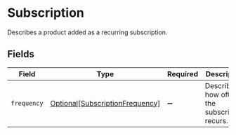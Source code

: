 # Subscription

Describes a product added as a recurring subscription.


## Fields

| Field                                                                           | Type                                                                            | Required                                                                        | Description                                                                     |
| ------------------------------------------------------------------------------- | ------------------------------------------------------------------------------- | ------------------------------------------------------------------------------- | ------------------------------------------------------------------------------- |
| `frequency`                                                                     | [Optional[SubscriptionFrequency]](../../models/shared/subscriptionfrequency.md) | :heavy_minus_sign:                                                              | Describes how often the subscription recurs.                                    |